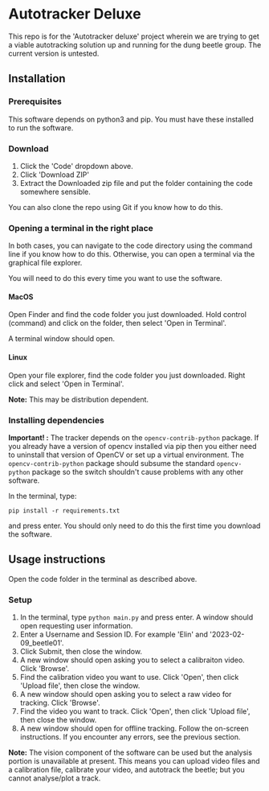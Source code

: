 # Autotracker Deluxe

This repo is for the 'Autotracker deluxe' project wherein we are
trying to get a viable autotracking solution up and running for the
dung beetle group. The current version is untested.

## Installation
### Prerequisites

This software depends on python3 and pip. You must have these
installed to run the software. 

### Download

1. Click the 'Code' dropdown above.
2. Click 'Download ZIP'
3. Extract the Downloaded zip file and put the folder containing the code somewhere sensible.

You can also clone the repo using Git if you know how to do this.

### Opening a terminal in the right place

In both cases, you can navigate to the code directory using the
command line if you know how to do this. Otherwise, you can open
a terminal via the graphical file explorer.

You will need to do this every time you want to use the software.

#### MacOS
Open Finder and find the code folder you just downloaded.
Hold control (command) and click on the folder, then select
'Open in Terminal'.

A terminal window should open.

#### Linux
Open your file explorer, find the code folder you just downloaded.
Right click and select 'Open in Terminal'.

**Note:** This may be distribution dependent.

### Installing dependencies

**Important! :** The tracker depends on the `opencv-contrib-python` package. If you already have a version of opencv installed via pip then you either need to uninstall that version of OpenCV or set up a virtual environment. The `opencv-contrib-python` package should subsume the standard `opencv-python` package so the switch shouldn't cause problems with any other software.

In the terminal, type:

`pip install -r requirements.txt`

and press enter. You should only need to do this the first time you download the software.

## Usage instructions

Open the code folder in the terminal as described above.

### Setup
1. In the terminal, type `python main.py` and press enter. A window should open requesting user information.
2. Enter a Username and Session ID. For example 'Elin' and '2023-02-09_beetle01'.
3. Click Submit, then close the window.
4. A new window should open asking you to select a calibraiton video. Click 'Browse'.
5. Find the calibration video you want to use. Click 'Open', then click 'Upload file', then close the window.
6. A new window should open asking you to select a raw video for tracking.
Click 'Browse'.
7. Find the video you want to track. Click 'Open', then click 'Upload file', then close the window.
8. A new window should open for offline tracking. Follow the on-screen instructions. If you encounter any errors, see the previous section.

**Note:** The vision component of the software can be used but the analysis portion is unavailable at present. This means you can upload video files and a calibration file, calibrate your video, and autotrack the beetle; but you cannot analyse/plot a track.
